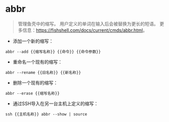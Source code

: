 # abbr

> 管理鱼壳中的缩写。
> 用户定义的单词在输入后会被替换为更长的短语。
> 更多信息：<https://fishshell.com/docs/current/cmds/abbr.html>。

- 添加一个新的缩写：

`abbr --add {{缩写名称}} {{命令}} {{命令参数}}`

- 重命名一个现有的缩写：

`abbr --rename {{旧名称}} {{新名称}}`

- 删除一个现有的缩写：

`abbr --erase {{缩写名称}}`

- 通过SSH导入在另一台主机上定义的缩写：

`ssh {{主机名称}} abbr --show | source`